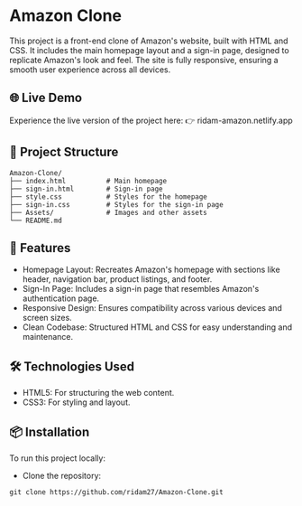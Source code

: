 # Amazon Clone
This project is a front-end clone of Amazon's website, built with HTML and CSS. It includes the main homepage layout and a sign-in page, designed to replicate Amazon's look and feel. The site is fully responsive, ensuring a smooth user experience across all devices.

## 🌐 Live Demo
Experience the live version of the project here: 👉 ridam-amazon.netlify.app

## 📁 Project Structure
```
Amazon-Clone/
├── index.html          # Main homepage
├── sign-in.html        # Sign-in page
├── style.css           # Styles for the homepage
├── sign-in.css         # Styles for the sign-in page
├── Assets/             # Images and other assets
└── README.md
```

## 🚀 Features

- Homepage Layout: Recreates Amazon's homepage with sections like header, navigation bar, product listings, and footer.
- Sign-In Page: Includes a sign-in page that resembles Amazon's authentication page.
- Responsive Design: Ensures compatibility across various devices and screen sizes.
- Clean Codebase: Structured HTML and CSS for easy understanding and maintenance.

## 🛠️ Technologies Used

- HTML5: For structuring the web content.
- CSS3: For styling and layout.

## 📦 Installation
To run this project locally:

- Clone the repository:
```
git clone https://github.com/ridam27/Amazon-Clone.git
```
